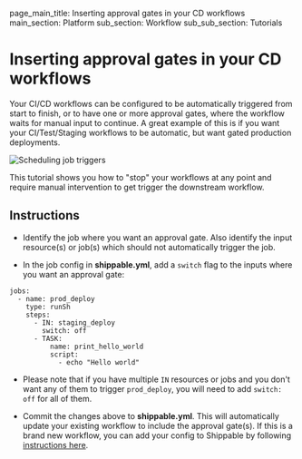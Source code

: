 page_main_title: Inserting approval gates in your CD workflows
main_section: Platform
sub_section: Workflow
sub_sub_section: Tutorials

# Inserting approval gates in your CD workflows

Your CI/CD workflows can be configured to be automatically triggered from start to finish, or to have one or more approval gates, where the workflow waits for manual input to continue. A great example of this is if you want your CI/Test/Staging workflows to be automatic, but want gated production deployments.

<img src="/images/platform/tutorial/workflow/insert-approval-gate-fig-1.png" alt="Scheduling job triggers">

This tutorial shows you how to "stop" your workflows at any point and require manual intervention to get trigger the downstream workflow.

## Instructions

* Identify the job where you want an approval gate. Also identify the input resource(s) or job(s) which should not automatically trigger the job.

* In the job config in **shippable.yml**, add a `switch` flag to the inputs where you want an approval gate:

```
jobs:
  - name: prod_deploy
    type: runSh
    steps:
      - IN: staging_deploy
        switch: off
      - TASK:
          name: print_hello_world
          script:
            - echo "Hello world"            
```

* Please note that if you have multiple `IN` resources or jobs and you don't want any of them to trigger `prod_deploy`, you will need to add `switch: off` for all of them.

* Commit the changes above to **shippable.yml**. This will automatically update your existing workflow to include the approval gate(s). If this is a brand new workflow, you can add your config to Shippable by following [instructions here](/platform/tutorial/workflow/add-assembly-line).

